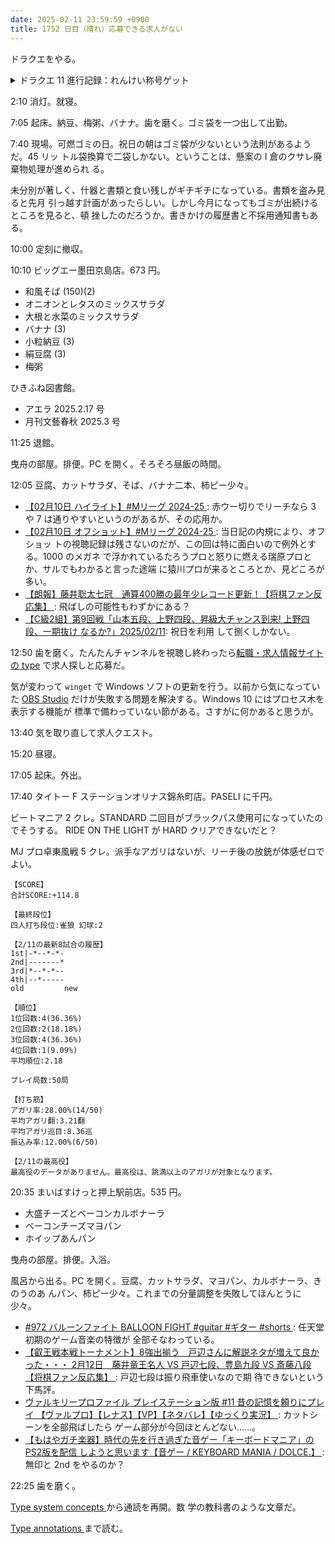 ```yaml
---
date: 2025-02-11 23:59:59 +0900
title: 1752 日目（晴れ）応募できる求人がない
---
```


ドラクエをやる。

<details><summary>ドラクエ 11 進行記録：れんけい称号ゲット</summary>
<p>引き続きれんけいコマンドの挙動を確認していく。四人ゾーンれんけい二種を無明の魔神で確認する。
きせきのしずくがやはり勿体ないなので、ダンジョンで自然にゾーンに入ったキャラを控えておいてネルセンに会いに行けばいい。</p>

<p>三人れんけいの残りスペクタクルショーを金策場所で開催する。
やってみたらインプケイオスの群れがメタルキング 1 とはぐれメタル 2 が強バージョンだが置き換わった。
ああ、これを知るのが遅かったようだ。もう経験値は要らない。</p>

<p>二人れんけいの残り、セーニャに関係するものを確かめたい。
しかし、回復モノなので戦闘開始直後に発動するのは愚かだ。数字だけ確認はできるが。</p>

<p>で、ネルソンから別れて試練の里の大広間に戻ると称号を得る。
これがあると思ったからきせきのきのみや同しずくをケチるためにリセットしないでいたのだ。
私の予感は正しかった。</p>
</details>

2:10 消灯。就寝。

7:05 起床。納豆、梅粥、バナナ。歯を磨く。ゴミ袋を一つ出して出勤。

7:40 現場。可燃ゴミの日。祝日の朝はゴミ袋が少ないという法則があるようだ。45 リッ
トル袋換算で二袋しかない。ということは、懸案の I 倉のクサレ廃棄物処理が進められ
る。

未分別が著しく、什器と書類と食い残しがギチギチになっている。書類を盗み見ると先月
引っ越す計画があったらしい。しかし今月になってもゴミが出続けるところを見ると、頓
挫したのだろうか。書きかけの履歴書と不採用通知書もある。

10:00 定刻に撤収。

10:10 ビッグエー墨田京島店。673 円。

* 和風そば (150)(2)
* オニオンとレタスのミックスサラダ
* 大根と水菜のミックスサラダ
* バナナ (3)
* 小粒納豆 (3)
* 絹豆腐 (3)
* 梅粥

ひきふね図書館。

* アエラ 2025.2.17 号
* 月刊文藝春秋 2025.3 号

11:25 退館。

曳舟の部屋。排便。PC を開く。そろそろ昼飯の時間。

12:05 豆腐、カットサラダ、そば、バナナ二本、柿ピー少々。

* [【02月10日 ハイライト】#Mリーグ 2024-25
  ](https://www.youtube.com/watch?v=BSUoe0F8-pE): 赤ウー切りでリーチなら 3 や 7
  は通りやすいというのがあるが、その応用か。
* [【02月10日 オフショット】#Mリーグ 2024-25
  ](https://www.youtube.com/watch?v=b9rLdgzl8Wk): 当日記の内規により、オフショッ
  トの視聴記録は残さないのだが、この回は特に面白いので例外とする。1000 のメガネ
  で浮かれているたろうプロと怒りに燃える瑞原プロとか、サルでもわかると言った途端
  に猿川プロが来るところとか、見どころが多い。
* [【朗報】藤井聡太七冠　通算400勝の最年少レコード更新！【将棋ファン反応集】
  ](https://www.youtube.com/watch?v=7Ai0KWtGj_A): 飛ばしの可能性もわずかにある？
* [【C級2組】第9回戦「山本五段、上野四段、昇級大チャンス到来! 上野四段、一期抜け
  なるか?」2025/02/11](https://www.youtube.com/watch?v=mpKodQ_vomI): 祝日を利用
  して捌くしかない。

12:50 歯を磨く。たんたんチャンネルを視聴し終わったら[転職・求人情報サイトの
type](https://type.jp/) で求人探しと応募だ。

気が変わって `winget` で Windows ソフトの更新を行う。以前から気になっていた [OBS
Studio] だけが失敗する問題を解決する。Windows 10 にはプロセス木を表示する機能が
標準で備わっていない節がある。さすがに何かあると思うが。

13:40 気を取り直して求人クエスト。

15:20 昼寝。

17:05 起床。外出。

17:40 タイトー F ステーションオリナス錦糸町店。PASELI に千円。

ビートマニア 2 クレ。STANDARD 二回目がブラックパス使用可になっていたのでそうする。
RIDE ON THE LIGHT が HARD クリアできないだと？

MJ プロ卓東風戦 5 クレ。派手なアガリはないが、リーチ後の放銃が体感ゼロでよい。

```text
【SCORE】
合計SCORE:+114.8

【最終段位】
四人打ち段位:雀狼 幻球:2

【2/11の最新8試合の履歴】
1st|-*--*-*-
2nd|-------*
3rd|*--*-*--
4th|--*-----
old         new

【順位】
1位回数:4(36.36%)
2位回数:2(18.18%)
3位回数:4(36.36%)
4位回数:1(9.09%)
平均順位:2.18

プレイ局数:50局

【打ち筋】
アガリ率:28.00%(14/50)
平均アガリ翻:3.21翻
平均アガリ巡目:8.36巡
振込み率:12.00%(6/50)

【2/11の最高役】
最高役のデータがありません。最高役は、跳満以上のアガリが対象となります。
```

20:35 まいばすけっと押上駅前店。535 円。

* 大盛チーズとベーコンカルボナーラ
* ベーコンチーズマヨパン
* ホイップあんパン

曳舟の部屋。排便。入浴。

風呂から出る。PC を開く。豆腐、カットサラダ、マヨパン、カルボナーラ、きのうのあ
んパン、柿ピー少々。これまでの分量調整を失敗してほんとうに少々。

* [#972 バルーンファイト BALLOON FIGHT #guitar #ギター #shorts
  ](https://www.youtube.com/watch?v=pHOgVYjaND8): 任天堂初期のゲーム音楽の特徴が
  全部そなわっている。
* [【叡王戦本戦トーナメント】8強出揃う　戸辺さんに解説ネタが増えて良かった・・・
  2月12日　藤井竜王名人 VS 戸辺七段、豊島九段 VS 斎藤八段【将棋ファン反応集】
  ](https://www.youtube.com/watch?v=wdcC_L7n2hI): 戸辺七段は振り飛車使いなので期
  待できないという下馬評。
* [ヴァルキリープロファイル プレイステーション版 #11 昔の記憶を頼りにプレイ
  【ヴァルプロ】【レナス】【VP】【ネタバレ】【ゆっくり実況】
  ](https://www.youtube.com/watch?v=r_rh8Lv1bF8): カットシーンを全部飛ばしたら
  ゲーム部分が今回ほとんどない……。
* [【もはやガチ楽器】時代の先を行き過ぎた音ゲー「キーボードマニア」のPS2版を配信
  しようと思います【音ゲー / KEYBOARD MANIA / DOLCE.】
  ](https://www.youtube.com/watch?v=ayTZQkS0I0Q): 無印と 2nd をやるのか？

22:25 歯を磨く。

[Type system concepts
](https://typing.readthedocs.io/en/latest/spec/concepts.html) から通読を再開。数
学の教科書のような文章だ。

[Type annotations
](https://typing.readthedocs.io/en/latest/spec/annotations.html) まで読む。

[OBS Studio]: <https://obsproject.com/>
